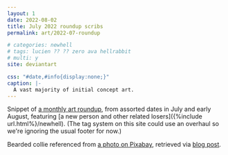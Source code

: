 ```yaml
---
layout: 1
date: 2022-08-02
title: July 2022 roundup scribs
permalink: art/2022-07-roundup

# categories: newhell
# tags: lucien ?? ?? zero ava hellrabbit
# multi: y
site: deviantart

css: "#date,#info{display:none;}"
caption: |-
  A vast majority of initial concept art.
---
```

Snippet of [a monthly art roundup](https://www.deviantart.com/a-flyleaf/art/roundup-07-2022-and-then-there-s-this-asshole-924615577), from assorted dates in July and early August, featuring [a new person and other related losers]({%include url.html%}/newhell). (The tag system on this site could use an overhaul so we're ignoring the usual footer for now.)

Bearded collie referenced from [a photo on Pixabay](https://pixabay.com/photos/dog-bearded-collie-collie-beautiful-220391/), retrieved via [blog post](https://issnruede.de/bearded-collie/).